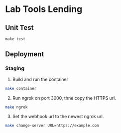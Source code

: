 # Lab Tools Lending

## Unit Test
```
make test
```

## Deployment
### Staging
1. Build and run the container
```bash
make container
```
2. Run ngrok on port 3000, thne copy the HTTPS url.
  ```bash
  make ngrok
  ```
3. Set the webhook url to the newest ngrok url.
  ```bash
  make change-server URL=https://example.com
  ```